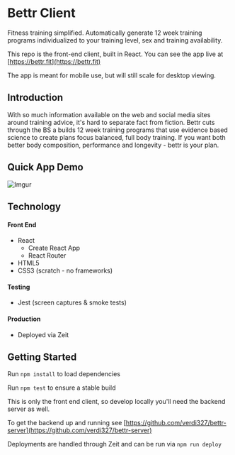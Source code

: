 # Bettr Client
Fitness training simplified.  Automatically generate 12 week training programs individualized to your training level, sex and training availability.

This repo is the front-end client, built in React.  You can see the app live at [https://bettr.fit](https://bettr.fit)

The app is meant for mobile use, but will still scale for desktop viewing.

## Introduction

With so much information available on the web and social media sites around training advice, it's hard to separate fact from fiction. Bettr cuts through the BS a builds 12 week training programs that use evidence based science to create plans focus balanced, full body training. If you want both better body composition, performance and longevity - bettr is your plan.

## Quick App Demo

![Imgur](https://i.imgur.com/OyZdffc.gif)

## Technology

#### Front End

* React
  * Create React App
  * React Router
* HTML5
* CSS3 (scratch - no frameworks)

#### Testing

* Jest (screen captures & smoke tests)

#### Production

* Deployed via Zeit

## Getting Started

Run `npm install` to load dependencies

Run `npm test` to ensure a stable build

This is only the front end client, so develop locally you'll need the backend server as well.

To get the backend up and running see [https://github.com/verdi327/bettr-server](https://github.com/verdi327/bettr-server)

Deployments are handled through Zeit and can be run via `npm run deploy`
